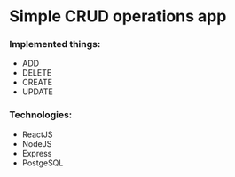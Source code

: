 # Simple CRUD operations app

### Implemented things: 
* ADD 
* DELETE
* CREATE
* UPDATE

### Technologies: 
* ReactJS 
* NodeJS
* Express
* PostgeSQL

